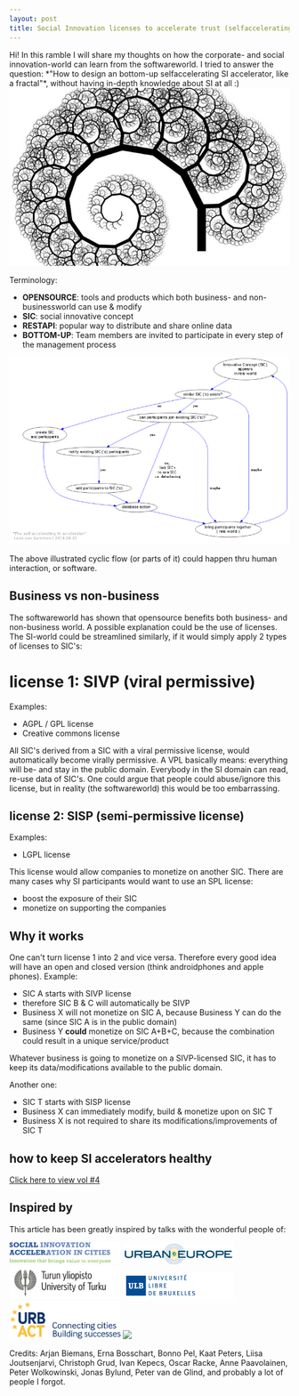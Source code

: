 ```yaml
---
layout: post
title: Social Innovation licenses to accelerate trust (selfaccelerating social innovation accelerator vol3) 
---
```


<div class="message">
  Hi! In this ramble I will share my thoughts on how the corporate- and social innovation-world can learn from the softwareworld.
  I tried to answer the question: *"How to design an bottom-up selfaccelerating SI accelerator, like a fractal"*, without having 
  in-depth knowledge about SI at all :)
</div>

<img src="/public/img/fractals.jpg"/>

Terminology:

* __OPENSOURCE__: tools and products which both business- and non-businessworld can use & modify
* __SIC__: social innovative concept
* __RESTAPI__: popular way to distribute and share online data
* __BOTTOM-UP__: Team members are invited to participate in every step of the management process 

<img src="/public/img/selfaccelerating-Si-accelerator.png"/>

The above illustrated cyclic flow (or parts of it) could happen thru human interaction, or software.

## Business vs non-business

The softwareworld has shown that opensource benefits both business- and non-business world.
A possible explanation could be the use of licenses.
The SI-world could be streamlined similarly, if it would simply apply 2 types of licenses to SIC's:

# license 1: SIVP (viral permissive)

Examples:

* AGPL / GPL license
* Creative commons license
 
All SIC's derived from a SIC with a viral permissive license, would automatically become virally permissive.
A VPL basically means: everything will be- and stay in the public domain.
Everybody in the SI domain can read, re-use data of SIC's.
One could argue that people could abuse/ignore this license, but in reality (the softwareworld) this would be too  embarrassing.

## license 2: SISP (semi-permissive license)

Examples:

* LGPL license

This license would allow companies to monetize on another SIC.
There are many cases why SI participants would want to use an SPL license:

* boost the exposure of their SIC
* monetize on supporting the companies

## Why it works

One can't turn license 1 into 2 and vice versa. Therefore every good idea will have an open and closed version (think androidphones and apple phones).
Example:

* SIC A starts with SIVP license 
* therefore SIC B & C will automatically be SIVP 
* Business X will not monetize on SIC A, because Business Y can do the same (since SIC A is in the public domain)
* Business Y __could__ monetize on SIC A+B+C, because the combination could result in a unique service/product 

Whatever business is going to monetize on a SIVP-licensed SIC, it has to keep its data/modifications available to the public domain.

Another one:

* SIC T starts with SISP license 
* Business X can immediately modify, build & monetize upon on SIC T 
* Business X is not required to share its modifications/improvements of SIC T 

## how to keep SI accelerators healthy 

[Click here to view vol #4](/2016/06/01/the-social-innovation-accelerator-accelerator-vol-4)

## Inspired by 

This article has been greatly inspired by talks with the wonderful people of:

<a target="_blank" href="http://www.siac.network"><img src="/public/img/siac-logo1.png" width="200"/></a>
<a target="_blank" href="http://jpi-urbaneurope.eu"><img src="/public/img/logo-urban-europe-color.png" width="200"/></a>
<a target="_blank" href="http://utu.fi"><img src="/public/img/utu_logo.jpg" width="200"/></a>
<a target="_blank" href="http://www.ulb.ac.be"><img src="/public/img/logoulb1.gif" width="200"></a>
<a target="_blank" href="http://urbact.eu"><img src="/public/img/urbact.png" width="200"></a>
<a target="_blank" href="http://collaborativeeconomy.com"><img src="/public/img/ec.png" width="200"></a>

Credits: Arjan Biemans, Erna Bosschart, Bonno Pel, Kaat Peters, Liisa Joutsenjarvi, Christoph Grud, Ivan Kepecs, Oscar Racke, Anne Paavolainen, Peter Wolkowinski, Jonas Bylund, Peter van de Glind, and probably a lot of people I forgot.
